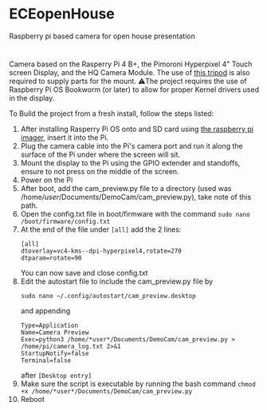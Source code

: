 # ECEopenHouse
Raspberry pi based camera for open house presentation
#
Camera based on the Rasperry Pi 4 B+, the Pimoroni Hyperpixel 4" Touch screen Display, and the HQ Camera Module. The use of [this tripod](https://www.pishop.ca/product/tripod-for-raspberry-pi-hq-camera/) is also required to supply parts for the mount.
⚠️The project requires the use of Raspberry Pi OS Bookworm (or later) to allow for proper Kernel drivers used in the display.

To Build the project from a fresh install, follow the steps listed:
  1. After installing Rasperry Pi OS onto and SD card using [the raspberry pi imager](https://www.raspberrypi.com/software/), insert it into the Pi.
  2. Plug the camera cable into the Pi's camera port and run it along the surface of the Pi under where the screen will sit.
  3. Mount the display to the Pi using the GPIO extender and standoffs, ensure to not press on the middle of the screen.
  4. Power on the Pi
  5. After boot, add the cam_preview.py file to a directory (used was /home/*user*/Documents/DemoCam/cam_preview.py), take note of this path.
  6. Open the config.txt file in boot/firmware with the command ```sudo nano /boot/firmware/config.txt```
  7. At the end of the file under ```[all]``` add the 2 lines:
     ```
     [all]
     dtoverlay=vc4-kms--dpi-hyperpixel4,rotate=270
     dtparam=rotate=90
     ```
     You can now save and close config.txt
  8. Edit the autostart file to include the cam_preview.py file by
     ```
     sudo nano ~/.config/autostart/cam_preview.desktop
     ```
     and appending
     ```
     Type=Application
     Name=Camera Preview
     Exec=python3 /home/*user*/Documents/DemoCam/cam_preview.py > /home/pi/camera_log.txt 2>&1
     StartupNotify=false
     Terminal=false
     ```
     after ```[Desktop entry]```
  10.  Make sure the script is executable by running the bash command ```chmod +x /home/*user*/Documents/DemoCam/cam_preview.py```
  11.  Reboot
